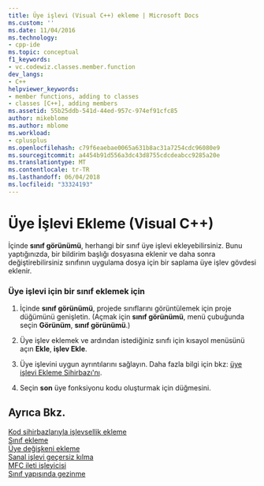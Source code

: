 ```yaml
---
title: Üye işlevi (Visual C++) ekleme | Microsoft Docs
ms.custom: ''
ms.date: 11/04/2016
ms.technology:
- cpp-ide
ms.topic: conceptual
f1_keywords:
- vc.codewiz.classes.member.function
dev_langs:
- C++
helpviewer_keywords:
- member functions, adding to classes
- classes [C++], adding members
ms.assetid: 55b25ddb-541d-44ed-957c-974ef91cfc85
author: mikeblome
ms.author: mblome
ms.workload:
- cplusplus
ms.openlocfilehash: c79f6eaebae0065a631b8ac31a7254cdc96080e9
ms.sourcegitcommit: a4454b91d556a3dc43d8755cdcdeabcc9285a20e
ms.translationtype: MT
ms.contentlocale: tr-TR
ms.lasthandoff: 06/04/2018
ms.locfileid: "33324193"
---
```

# <a name="adding-a-member-function-visual-c"></a>Üye İşlevi Ekleme (Visual C++)
İçinde **sınıf görünümü**, herhangi bir sınıf üye işlevi ekleyebilirsiniz. Bunu yaptığınızda, bir bildirim başlığı dosyasına eklenir ve daha sonra değiştirebilirsiniz sınıfının uygulama dosya için bir saplama üye işlev gövdesi eklenir.  
  
### <a name="to-add-a-member-function-to-a-class"></a>Üye işlevi için bir sınıf eklemek için  
  
1.  İçinde **sınıf görünümü**, projede sınıflarını görüntülemek için proje düğümünü genişletin. (Açmak için **sınıf görünümü**, menü çubuğunda seçin **Görünüm**, **sınıf görünümü**.)  
  
2.  Üye işlev eklemek ve ardından istediğiniz sınıfı için kısayol menüsünü açın **Ekle**, **işlev Ekle**.  
  
3.  Üye işlevini uygun ayrıntılarını sağlayın. Daha fazla bilgi için bkz: [üye işlevi Ekleme Sihirbazı'nı](../ide/add-member-function-wizard.md).  
  
4.  Seçin **son** üye fonksiyonu kodu oluşturmak için düğmesini.  
  
## <a name="see-also"></a>Ayrıca Bkz.  
 [Kod sihirbazlarıyla işlevsellik ekleme](../ide/adding-functionality-with-code-wizards-cpp.md)   
 [Sınıf ekleme](../ide/adding-a-class-visual-cpp.md)   
 [Üye değişkeni ekleme](../ide/adding-a-member-variable-visual-cpp.md)   
 [Sanal işlevi geçersiz kılma](../ide/overriding-a-virtual-function-visual-cpp.md)   
 [MFC ileti işleyicisi](../mfc/reference/adding-an-mfc-message-handler.md)   
 [Sınıf yapısında gezinme](../ide/navigating-the-class-structure-visual-cpp.md)